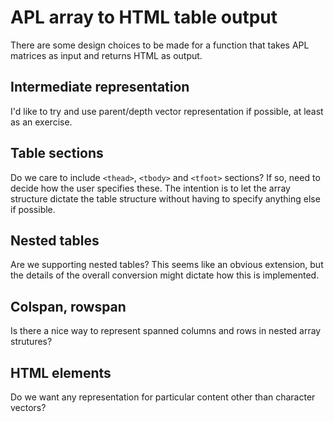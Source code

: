 # APL array to HTML table output
There are some design choices to be made for a function that takes APL matrices as input and returns HTML as output.

## Intermediate representation
I'd like to try and use parent/depth vector representation if possible, at least as an exercise.

## Table sections
Do we care to include `<thead>`, `<tbody>` and `<tfoot>` sections? If so, need to decide how the user specifies these. The intention is to let the array structure dictate the table structure without having to specify anything else if possible.

## Nested tables
Are we supporting nested tables? This seems like an obvious extension, but the details of the overall conversion might dictate how this is implemented.

## Colspan, rowspan
Is there a nice way to represent spanned columns and rows in nested array strutures?

## HTML elements
Do we want any representation for particular content other than character vectors?
